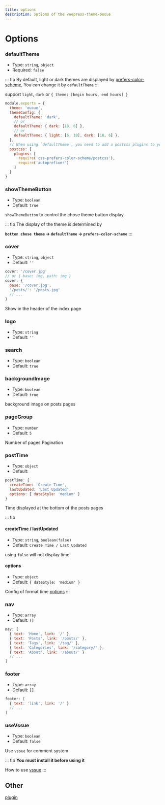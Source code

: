 ```yaml
---
title: options
description: options of the vuepress-theme-ououe
--- 
```


# Options

### defaultTheme <Badge text="^1.3.6"/>
- Type: `string`, `object`
- Required: `false`

::: tip
By default, light or dark themes are displayed by [prefers-color-scheme](https://developer.mozilla.org/en-US/docs/Web/CSS/@media/prefers-color-scheme), You can change it by `defaultTheme`
:::

support `light`, `dark` or `{ theme: [begin hours, end hours] }`

``` js {4,6,8,13}
module.exports = {
  theme: 'ououe',
  themeConfig: {
    defaultTheme: 'dark',
    // or
    defaultTheme: { dark: [18, 6] },
    // or
    defaultTheme: { light: [6, 18], dark: [18, 6] },
  },
  // When using `defaultTheme`, you need to add a postcss plugins to your config.js
  postcss: {
    plugins: [
      require('css-prefers-color-scheme/postcss'),
      require('autoprefixer')
    ]
  }
}
```

### showThemeButton <Badge text="^1.3.6"/>
- Type: `boolean`
- Default: `true`

`showThemeButton` to control the chose theme button display

::: tip
The display of the theme is determined by 

**`botton chose theme` -> `defaultTheme` -> `prefers-color-scheme`**
:::

### cover
- Type: `string`, `object`
- Default: `''`

``` js
cover: '/cover.jpg'
// or { base: img, path: img }
cover: {
  base: '/cover.jpg',
  '/posts/': '/posts.jpg'
  // ...
}
```

Show in the header of the index page

### logo
- Type: `string`
- Default: `''`

### search
- Type: `boolean`
- Default: `true`

### backgroundImage <Badge text="^1.3.4"/>
- Type: `boolean`
- Default: `true`

background image on posts pages

### pageGroup
- Type: `number`
- Default: `5`

Number of pages Pagination

### postTime
- Type: `object`
- Default:

``` js
postTime: {
  createTime: 'Create Time',
  lastUpdated: 'Last Updated',
  options: { dateStyle: 'medium' }
}
```

Time displayed at the bottom of the posts pages

::: tip
#### createTime / lastUpdated
- Type: `string`, `boolean(false)`
- Default: `Create Time / Last Updated`

using `false` will not display time

#### options <Badge text="^1.4.1"/>
- Type: `object`
- Default: `{ dateStyle: 'medium' }`

Config of format time [options](https://developer.mozilla.org/en-US/docs/Web/JavaScript/Reference/Global_Objects/Date/toLocaleString)
:::

### nav
- Type: `array`
- Default: `[]`

``` js
nav: [
  { text: 'Home', link: '/' },
  { text: 'Posts', link: '/posts/' },
  { text: 'Tags', link: '/tag/' },
  { text: 'Categories', link: '/category/' },
  { text: 'About', link: '/about/' }
  // ...
]
```

### footer
- Type: `array`
- Default: `[]`

``` js
footer: [
  { text: 'link', link: '/' }
  // ...
]
```

### useVssue <Badge text="^1.1.1"/>
- Type: `boolean`
- Default: `false`

Use `vssue` for comment system

::: tip
**You must install it before using it**

How to use [vssue](https://vssue.js.org/guide/vuepress.html)
:::

## Other

[plugin](../plugin/blog-multidir)
